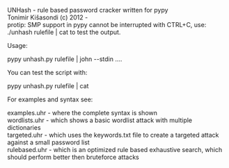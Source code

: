UNHash - rule based password cracker written for pypy  
Tonimir Kišasondi (c) 2012 -  
protip: SMP support in pypy cannot be interrupted with CTRL+C, use:  
./unhash rulefile | cat to test the output.  

Usage:  

pypy unhash.py rulefile | john --stdin ....

You can test the script with:

pypy unhash.py rulefile | cat


For examples and syntax see:

examples.uhr - where the complete syntax is shown  
wordlists.uhr - which shows a basic wordlist attack with multiple dictionaries  
targeted.uhr - which uses the keywords.txt file to create a targeted attack against a small password list  
rulebased.uhr - which is an optimized rule based exhaustive search, which should perform better then bruteforce attacks  



